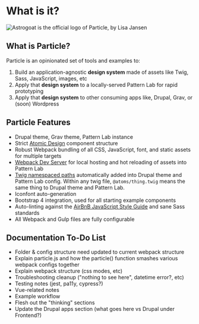 # What is it?

![Astrogoat is the official logo of Particle, by Lisa Jansen](../.gitbook/assets/astrogoat.png)

## What is Particle?

Particle is an opinionated set of tools and examples to:

1. Build an application-agnostic **design system** made of assets like Twig, Sass, JavaScript, images, etc
2. Apply that **design system** to a locally-served Pattern Lab for rapid prototyping
3. Apply that **design system** to other consuming apps like, Drupal, Grav, or \(soon\) Wordpress

## Particle Features

* Drupal theme, Grav theme, Pattern Lab instance
* Strict [Atomic Design](http://atomicdesign.bradfrost.com/) component structure
* Robust Webpack bundling of all CSS, JavaScript, font, and static assets for multiple targets
* [Webpack Dev Server](https://github.com/webpack/webpack-dev-server) for local hosting and hot reloading of assets into Pattern Lab
* [Twig namespaced paths](https://symfony.com/doc/current/templating/namespaced_paths.html) automatically added into Drupal theme and Pattern Lab config. Within any twig file, `@atoms/thing.twig` means the same thing to Drupal theme and Pattern Lab.
* Iconfont auto-generation
* Bootstrap 4 integration, used for all starting example components
* Auto-linting against the [AirBnB JavaScript Style Guide](https://github.com/airbnb/javascript) and sane Sass standards
* All Webpack and Gulp files are fully configurable

## Documentation To-Do List

* Folder & config structure need updated to current webpack structure
* Explain particle.js and how the particle\(\) function smashes various webpack configs together
* Explain webpack structure \(css modes, etc\)
* Troubleshooting cleanup \("nothing to see here", datetime error?, etc\)
* Testing notes \(jest, pa11y, cypress?\)
* Vue-related notes
* Example workflow
* Flesh out the "thinking" sections
* Update the Drupal apps section \(what goes here vs Drupal under Frontend?\)
